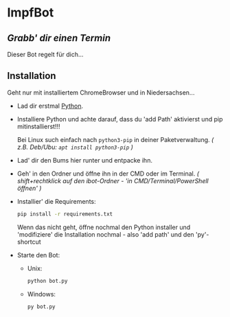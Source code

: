 # ImpfBot
## _Grabb' dir einen Termin_


Dieser Bot regelt für dich...

## Installation
Geht nur mit installiertem ChromeBrowser und in Niedersachsen...
- Lad dir erstmal [Python](https://www.python.org/).
- Installiere Python und achte darauf, dass du 'add Path' aktivierst und pip mitinstallierst!!!
  
  Bei Linux such einfach nach ```python3-pip``` in deiner Paketverwaltung. 
    _( z.B. Deb/Ubu: ```apt install python3-pip``` )_
- Lad' dir den Bums hier runter und entpacke ihn.
- Geh' in den Ordner und öffne ihn in der CMD oder im Terminal. _( shift+rechtklick auf den ibot-Ordner - 'in CMD/Terminal/PowerShell öffnen' )_
- Installier' die Requirements:
    ```bash
    pip install -r requirements.txt
    ```
    Wenn das nicht geht, öffne nochmal den Python installer und 'modifiziere' die Installation nochmal - also 'add path' und den 'py'-shortcut
- Starte den Bot:
  - Unix:
    ```bash
    python bot.py
    ```
  - Windows:
    ```bash
    py bot.py
    ```
